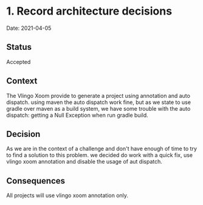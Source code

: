 # 1.  Record architecture decisions

Date: 2021-04-05

## Status

Accepted

## Context

The Vlingo Xoom provide to generate a project using annotation and auto dispatch.
using maven the auto dispatch work fine, but as we state to use gradle over maven as a build system,
we have some trouble with the auto dispatch: getting a Null Exception when run gradle build.

## Decision

As we are in the context of a challenge and don't have enough of time to try to find a solution to this problem.
we decided do work with a quick fix, use vlingo xoom annotation and disable the usage of aut dispatch.

## Consequences

All projects will use vlingo xoom annotation only.
